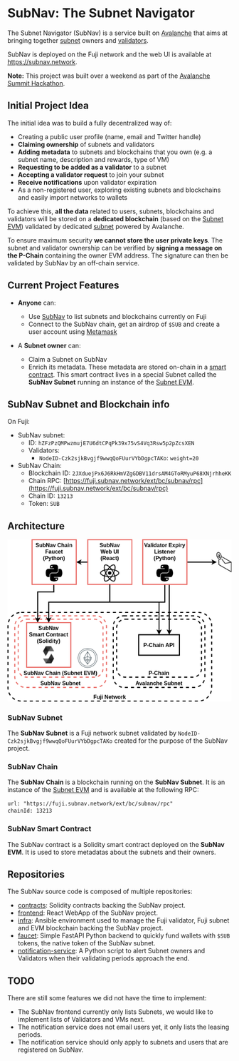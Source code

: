 # SubNav: The Subnet Navigator

The Subnet Navigator (SubNav) is a service built on [Avalanche](https://avax.network) that aims at bringing together [subnet](https://support.avax.network/en/articles/4064861-what-is-a-subnet) owners and [validators](https://support.avax.network/en/articles/4064704-what-is-a-blockchain-validator).

SubNav is deployed on the Fuji network and the web UI is available at https://subnav.network.

**Note:** This project was built over a weekend as part of the [Avalanche Summit Hackathon](https://hackathon.avalanchesummit.com/).

## Initial Project Idea

The initial idea was to build a fully decentralized way of:

- Creating a public user profile (name, email and Twitter handle)
- **Claiming ownership** of subnets and validators
- **Adding metadata** to subnets and blockchains that you own (e.g. a subnet name, description and rewards, type of VM)
- **Requesting to be added as a validator** to a subnet
- **Accepting a validator request** to join your subnet
- **Receive notifications** upon validator expiration
- As a non-registered user, exploring existing subnets and blockchains and easily import networks to wallets

To achieve this, **all the data** related to users, subnets, blockchains and validators will be stored on a **dedicated blockchain** (based on the [Subnet EVM](https://github.com/ava-labs/subnet-evm)) validated by dedicated [subnet](https://support.avax.network/en/articles/4064861-what-is-a-subnet) powered by Avalanche.

To ensure maximum security **we cannot store the user private keys**. The subnet and validator ownership can be verified by **signing a message on the P-Chain** containing the owner EVM address. The signature can then be validated by SubNav by an off-chain service.

## Current Project Features

- **Anyone** can:

  - Use [SubNav](https://subnav.network) to list subnets and blockchains currently on Fuji
  - Connect to the SubNav chain, get an airdrop of `$SUB` and create a user account using [Metamask](https://metamask.io/)

- A **Subnet owner** can:

  - Claim a Subnet on SubNav
  - Enrich its metadata. These metadata are stored on-chain in a [smart contract](https://github.com/Avackathon/contracts/blob/master/contracts/SubNav.sol). This smart contract lives in a special Subnet called the **SubNav Subnet** running an instance of the [Subnet EVM](https://github.com/ava-labs/subnet-evm).

## SubNav Subnet and Blockchain info

On Fuji:

- SubNav subnet:
  - ID: `hZFzPzQMPwzmujE7U6dtCPqPk39x75vS4Vq3Rsw5p2pZcsXEN`
  - Validators:
    - `NodeID-Czk2sjkBvgjf9wwqQoFUurVYbDgpcTAKo`: `weight=20`
- SubNav Chain:
  - Blockchain ID: `2JXduejPx6J6RkHmVZgGDBV11drsAM4GToRMyuP68XNjrhheKK`
  - Chain RPC: [https://fuji.subnav.network/ext/bc/subnav/rpc](https://fuji.subnav.network/ext/bc/subnav/rpc)
  - Chain ID: `13213`
  - Token: `SUB`

## Architecture

![SubNav schema](./assets/subnav-architecture-schema.png)

### SubNav Subnet

The **SubNav Subnet** is a Fuji network subnet validated by `NodeID-Czk2sjkBvgjf9wwqQoFUurVYbDgpcTAKo` created for the purpose of the SubNav project.

### SubNav Chain

The **SubNav Chain** is a blockchain running on the **SubNav Subnet**. It is an instance of the [Subnet EVM](https://github.com/ava-labs/subnet-evm) and is available at the following RPC:

```
url: "https://fuji.subnav.network/ext/bc/subnav/rpc"
chainId: 13213
```

### SubNav Smart Contract

The SubNav contract is a Solidity smart contract deployed on the **SubNav EVM**. It is used to store metadatas about the subnets and their owners.

## Repositories

The SubNav source code is composed of multiple repositories:

- [contracts](https://github.com/Avackathon/contracts): Solidity contracts backing the SubNav project.
- [frontend](https://github.com/Avackathon/frontend): React WebApp of the SubNav project.
- [infra](https://github.com/Avackathon/infra): Ansible environment used to manage the Fuji validator, Fuji subnet and EVM blockchain backing the SubNav project.
- [faucet](https://github.com/Avackathon/faucet): Simple FastAPI Python backend to quickly fund wallets with `$SUB` tokens, the native token of the SubNav subnet.
- [notification-service](https://github.com/Avackathon/notification-service/): A Python script to alert Subnet owners and Validators when their validating periods approach the end.

## TODO

There are still some features we did not have the time to implement:

- The SubNav frontend currently only lists Subnets, we would like to implement lists of Validators and VMs next.
- The notification service does not email users yet, it only lists the leasing periods.
- The notification service should only apply to subnets and users that are registered on SubNav.
